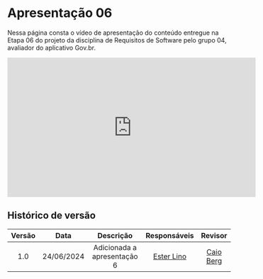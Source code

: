 # Apresentação 06

Nessa página consta o vídeo de apresentação do conteúdo entregue na Etapa 06 do projeto da disciplina de Requisitos de Software pelo grupo 04, avaliador do aplicativo Gov.br.

<iframe width="560" height="315" src="https://www.youtube.com/embed/zPyPATUylp8?si=H8Khxy39H4ucHdDj" title="YouTube video player" frameborder="0" allow="accelerometer; autoplay; clipboard-write; encrypted-media; gyroscope; picture-in-picture; web-share" referrerpolicy="strict-origin-when-cross-origin" allowfullscreen></iframe>

## Histórico de versão

| Versão |    Data    |             Descrição             |                                       Responsáveis                                       |                    Revisor                    |
| :-----: | :--------: | :---------------------------------: | :----------------------------------------------------------------------------------------: | :-------------------------------------------: |
| 1.0 | 24/06/2024 | Adicionada a apresentação 6 | [Ester Lino](https://github.com/esteerlino) | [Caio Berg](https://github.com/Caio-bergbjj) |